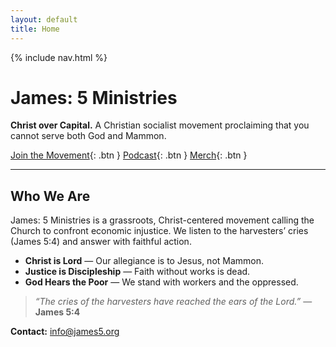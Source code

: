 ```yaml
---
layout: default
title: Home
---
```


<div class="j5-nav">
{% include nav.html %}
</div>


# James: 5 Ministries
**Christ over Capital.** A Christian socialist movement proclaiming that you cannot serve both God and Mammon.

[Join the Movement](mailto:info@james5.org?subject=Join%20the%20Movement){: .btn }
[Podcast](https://james5ministries.substack.com){: .btn }
[Merch](https://james5.creator-spring.com){: .btn }

---

## Who We Are
James: 5 Ministries is a grassroots, Christ-centered movement calling the Church to confront economic injustice. We listen to the harvesters’ cries (James 5:4) and answer with faithful action.

- **Christ is Lord** — Our allegiance is to Jesus, not Mammon.  
- **Justice is Discipleship** — Faith without works is dead.  
- **God Hears the Poor** — We stand with workers and the oppressed.

> *“The cries of the harvesters have reached the ears of the Lord.”* — **James 5:4**

**Contact:** info@james5.org
